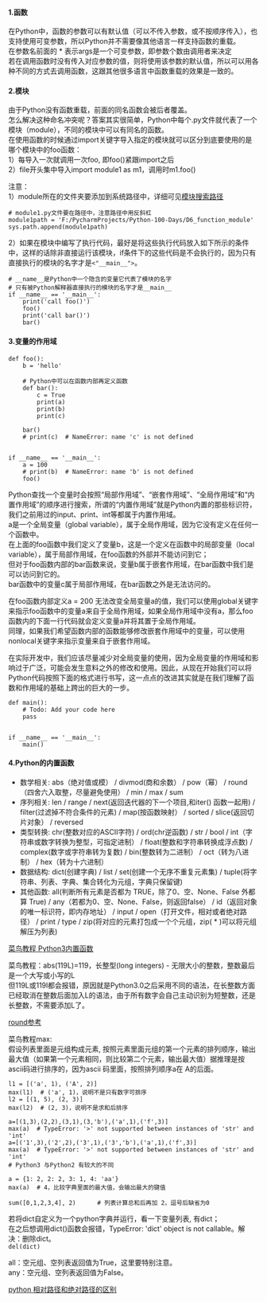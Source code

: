 #### 1.函数
在Python中，函数的参数可以有默认值（可以不传入参数，或不按顺序传入），也支持使用可变参数，所以Python并不需要像其他语言一样支持函数的重载。  
在参数名前面的 * 表示args是一个可变参数，即参数个数由调用者来决定  
若在调用函数时没有传入对应参数的值，则将使用该参数的默认值，所以可以用各种不同的方式去调用函数，这跟其他很多语言中函数重载的效果是一致的。  

#### 2.模块
由于Python没有函数重载，前面的同名函数会被后者覆盖。  
怎么解决这种命名冲突呢？答案其实很简单，Python中每个.py文件就代表了一个模块（module），不同的模块中可以有同名的函数。  
在使用函数的时候通过import关键字导入指定的模块就可以区分到底要使用的是哪个模块中的foo函数：  
1）每导入一次就调用一次foo, 即foo()紧跟import之后  
2）file开头集中导入import module1 as m1，调用时m1.foo()

注意：  
1）module所在的文件夹要添加到系统路径中，详细可见[模块搜索路径](runoob.com/python/python-modules.html)  
```
# module1.py文件要在路径中，注意路径中用反斜杠
module1path = 'F:/PycharmProjects/Python-100-Days/D6_function_module'
sys.path.append(module1path)
```

2）如果在模块中编写了执行代码，最好是将这些执行代码放入如下所示的条件中，这样的话除非直接运行该模块，if条件下的这些代码是不会执行的，因为只有直接执行的模块的名字才是`<"__main__">`。  
```
# __name__是Python中一个隐含的变量它代表了模块的名字
# 只有被Python解释器直接执行的模块的名字才是__main__
if __name__ == '__main__':
    print('call foo()')
    foo()
    print('call bar()')
    bar()
```

#### 3.变量的作用域
```
def foo():
    b = 'hello'

    # Python中可以在函数内部再定义函数
    def bar():
        c = True
        print(a)
        print(b)
        print(c)

    bar()
    # print(c)  # NameError: name 'c' is not defined


if __name__ == '__main__':
    a = 100
    # print(b)  # NameError: name 'b' is not defined
    foo()
```
Python查找一个变量时会按照“局部作用域”、“嵌套作用域”、“全局作用域”和“内置作用域”的顺序进行搜索，所谓的“内置作用域”就是Python内置的那些标识符，我们之前用过的input、print、int等都属于内置作用域。  
a是一个全局变量（global variable），属于全局作用域，因为它没有定义在任何一个函数中。  
在上面的foo函数中我们定义了变量b，这是一个定义在函数中的局部变量（local variable），属于局部作用域，在foo函数的外部并不能访问到它；  
但对于foo函数内部的bar函数来说，变量b属于嵌套作用域，在bar函数中我们是可以访问到它的。  
bar函数中的变量c属于局部作用域，在bar函数之外是无法访问的。

在foo函数内部定义a = 200 无法改变全局变量a的值，我们可以使用global关键字来指示foo函数中的变量a来自于全局作用域，如果全局作用域中没有a，那么foo函数内的下面一行代码就会定义变量a并将其置于全局作用域。  
同理，如果我们希望函数内部的函数能够修改嵌套作用域中的变量，可以使用nonlocal关键字来指示变量来自于嵌套作用域。

在实际开发中，我们应该尽量减少对全局变量的使用，因为全局变量的作用域和影响过于广泛，可能会发生意料之外的修改和使用。因此，从现在开始我们可以将Python代码按照下面的格式进行书写，这一点点的改进其实就是在我们理解了函数和作用域的基础上跨出的巨大的一步。  
```
def main():
    # Todo: Add your code here
    pass


if __name__ == '__main__':
    main()
```

#### 4.Python的内置函数
- 数学相关: abs（绝对值或模） / divmod(商和余数） / pow（幂） / round（四舍六入取整，尽量避免使用） / min / max / sum
- 序列相关: len / range / next(返回迭代器的下一个项目,和iter() 函数一起用) / filter(过滤掉不符合条件的元素) / map(按函数映射） / sorted / slice(返回切片对象） / reversed
- 类型转换: chr(整数对应的ASCII字符) / ord(chr逆函数) / str / bool / int（字符串或数字转换为整型，可指定进制） / float(整数和字符串转换成浮点数) / complex(数字或字符串转为复数) / bin(整数转为二进制） / oct（转为八进制） / hex（转为十六进制）
- 数据结构: dict(创建字典) / list / set(创建一个无序不重复元素集) / tuple(将字符串、列表、字典、集合转化为元组，字典只保留键)
- 其他函数: all(判断所有元素是否都为 TRUE，除了0、空、None、False 外都算 True) / any（若都为0、空、None、False，则返回false） / id（返回对象的唯一标识符，即内存地址） / input / open（打开文件，相对或者绝对路径） / print / type / zip(将对应的元素打包成一个个元组，zip( * )可以将元组解压为列表)

[菜鸟教程 Python3内置函数](https://www.runoob.com/python3/python3-built-in-functions.html)

菜鸟教程：abs(119L)=119，长整型(long integers) - 无限大小的整数，整数最后是一个大写或小写的L  
但119L或119l都会报错，原因就是Python3.0之后采用不同的语法，在长整数方面已经取消在整数后面加入L的语法，由于所有数字会自己主动识别为短整数，还是长整数，不需要添加L了。

[round参考](https://www.runoob.com/w3cnote/python-round-func-note.html) 

菜鸟教程max:  
假设列表里面是元组构成元素, 按照元素里面元组的第一个元素的排列顺序，输出最大值（如果第一个元素相同，则比较第二个元素，输出最大值）据推理是按ascii码进行排序的，因为ascii 码里面，按照排列顺序a在 A的后面。
```
l1 = [('a', 1), ('A', 2)]
max(l1)  # ('a', 1)，说明不是只有数字可排序
l2 = [(1, 5), (2, 3)]
max(l2)  # (2, 3)，说明不是求和后排序

a=[(1,3),(2,2),(3,1),(3,'b'),('a',1),('f',3)]
max(a)  # TypeError: '>' not supported between instances of 'str' and 'int'
a=[('1',3),('2',2),('3',1),('3','b'),('a',1),('f',3)]
max(a)  # TypeError: '>' not supported between instances of 'str' and 'int'
# Python3 与Python2 有较大的不同

a = {1: 2, 2: 2, 3: 1, 4: 'aa'}   
max(a)  # 4，比较字典里面的最大值，会输出最大的键值

sum([0,1,2,3,4], 2)      # 列表计算总和后再加 2，逗号后缺省为0
```

若将dict自定义为一个python字典并运行，看一下变量列表, 有dict；  
在之后想调用dict()函数会报错，TypeError: 'dict' object is not callable。解决：删除dict。  
`del(dict)`

all：空元组、空列表返回值为True，这里要特别注意。  
any：空元组、空列表返回值为False。

[python 相对路径和绝对路径的区别](https://blog.csdn.net/Xiamen_XiaoHong/article/details/83823167)
